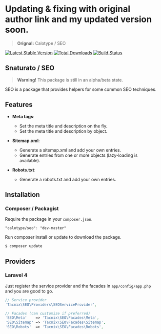 # Updating & fixing with original author link and my updated version soon.
> **Orignal:** Calotype / SEO

[![Latest Stable Version](https://poser.pugx.org/calotype/seo/version.png)](https://packagist.org/packages/calotype/seo) [![Total Downloads](https://poser.pugx.org/calotype/seo/d/total.png)](https://packagist.org/packages/calotype/seo) [![Build Status](https://travis-ci.org/Calotype/SEO.png)](https://travis-ci.org/Calotype/SEO)

## Snaturato / SEO

> **Warning!** This package is still in an alpha/beta state.

SEO is a package that provides helpers for some common SEO techniques.

## Features

- __Meta tags__:
    - Set the meta title and description on the fly.
    - Set the meta title and description by object.

- __Sitemap.xml__:
    - Generate a sitemap.xml and add your own entries.
    - Generate entries from one or more objects (lazy-loading is available).

- __Robots.txt__:
    - Generate a robots.txt and add your own entries.

## Installation

### Composer / Packagist

Require the package in your `composer.json`.

```
"calotype/seo": "dev-master"
```

Run composer install or update to download the package.

```bash
$ composer update
```

## Providers

### Laravel 4

Just register the service provider and the facades in `app/config/app.php` and you are good to go.

```php
// Service provider
'Tacnix\SEO\Providers\SEOServiceProvider',

// Facades (can customize if preferred)
'SEO\Meta'    => 'Tacnix\SEO\Facades\Meta',
'SEO\Sitemap' => 'Tacnix\SEO\Facades\Sitemap',
'SEO\Robots'  => 'Tacnix\SEO\Facades\Robots',
```


